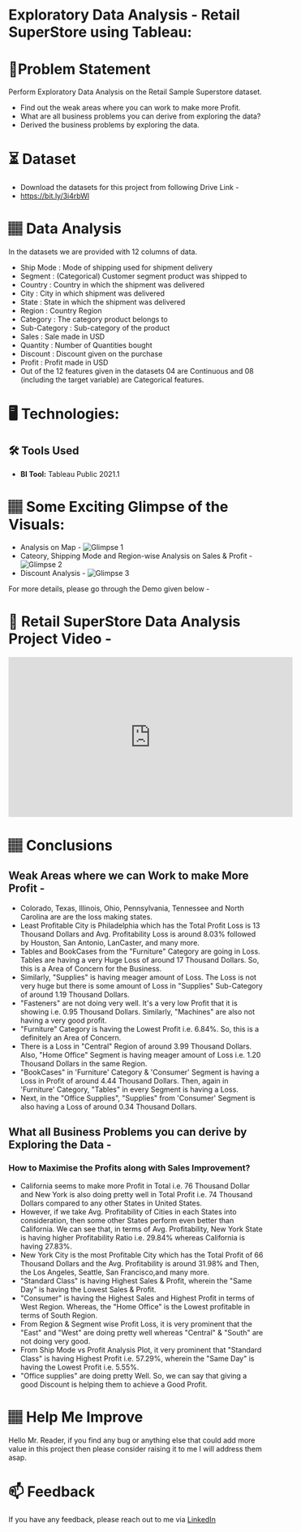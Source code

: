 
# Exploratory Data Analysis - Retail SuperStore using Tableau:

# 📝Problem Statement
Perform Exploratory Data Analysis on the Retail Sample Superstore dataset. 
* Find out the weak areas where you can work to make more Profit.
* What are all business problems you can derive from exploring the data?
* Derived the business problems by exploring the data.

# ⏳ Dataset
* Download the datasets for this project from following Drive Link -
* https://bit.ly/3i4rbWl

# 🏽‍ Data Analysis
In the datasets we are provided with 12 columns of data.

* Ship Mode : Mode of shipping used for shipment delivery
* Segment : (Categorical) Customer segment product was shipped to
* Country : Country in which the shipment was delivered
* City : City in which shipment was delivered
* State : State in which the shipment was delivered
* Region : Country Region
* Category : The category product belongs to
* Sub-Category : Sub-category of the product
* Sales : Sale made in USD
* Quantity : Number of Quantities bought 
* Discount : Discount given on the purchase
* Profit : Profit made in USD
* Out of the 12 features given in the datasets 04 are Continuous and 08 (including the target variable) are Categorical features.

# 🖥️ Technologies:
## 🛠️ Tools Used
* **BI Tool:** Tableau Public 2021.1

# 🏽‍ Some Exciting Glimpse of the Visuals:
* Analysis on Map -
![Glimpse 1](https://user-images.githubusercontent.com/84115928/139073253-29836d1e-39da-4181-b132-0487165582f2.gif)
* Cateory, Shipping Mode and Region-wise Analysis on Sales & Profit -
![Glimpse 2](https://user-images.githubusercontent.com/84115928/139073502-208b4b69-4425-4503-bd39-c54b6e92d3d8.gif)
* Discount Analysis -
![Glimpse 3](https://user-images.githubusercontent.com/84115928/139073898-56d92ec7-e281-4b46-b550-8b58364678ee.gif)

For more details, please go through the Demo given below -

# 🎯 Retail SuperStore Data Analysis Project Video -
<iframe width="560" height="315" src="https://www.youtube.com/embed/ruRvXaBgrGA" title="YouTube video player" frameborder="0" allow="accelerometer; autoplay; clipboard-write; encrypted-media; gyroscope; picture-in-picture" allowfullscreen></iframe>

# 🏽‍ Conclusions
## Weak Areas where we can Work to make More Profit -
* Colorado, Texas, Illinois, Ohio, Pennsylvania, Tennessee and North Carolina are are the loss making states.
* Least Profitable City is Philadelphia which has the Total Profit Loss is 13 Thousand Dollars and Avg. Profitability Loss is around 8.03% followed by Houston, San Antonio, LanCaster, and many more.
* Tables and BookCases from the "Furniture" Category are going in Loss. Tables are having a very Huge Loss of around 17 Thousand Dollars. So, this is a Area of Concern for the Business.
* Similarly, "Supplies" is having meager amount of Loss. The Loss is not very huge but there is some amount of Loss in "Supplies" Sub-Category of around 1.19 Thousand Dollars. 
* "Fasteners" are not doing very well. It's a very low Profit that it is showing i.e. 0.95 Thousand Dollars. Similarly, "Machines" are also not having a very good profit.
* "Furniture" Category is having the Lowest Profit i.e. 6.84%. So, this is a definitely an Area of Concern.
* There is a Loss in "Central" Region of around 3.99 Thousand Dollars. Also, "Home Office" Segment is having meager amount of Loss i.e. 1.20 Thousand Dollars in the same Region.
* "BookCases" in 'Furniture' Category & 'Consumer' Segment is having a Loss in Profit of around 4.44 Thousand Dollars. Then, again in 'Furniture' Category, "Tables" in every Segment is having a Loss. 
* Next, in the "Office Supplies", "Supplies" from 'Consumer' Segment is also having a Loss of around 0.34 Thousand Dollars. 

## What all Business Problems you can derive by Exploring the Data -
### How to Maximise the Profits along with Sales Improvement?
* California seems to make more Profit in Total i.e. 76 Thousand Dollar and New York is also doing pretty well in Total Profit i.e. 74 Thousand Dollars compared to any other States in United States.
* However, if we take Avg. Profitability of Cities in each States into consideration, then some other States perform even better than California. We can see that, in terms of Avg. Profitability, New York State is having higher Profitability Ratio i.e. 29.84% whereas California is having 27.83%.
* New York City is the most Profitable City which has the Total Profit of 66 Thousand Dollars and the Avg. Profitability is around 31.98% and Then, the Los Angeles, Seattle, San Francisco,and many more.
* "Standard Class" is having Highest Sales & Profit, wherein the "Same Day" is having the Lowest Sales & Profit.
* "Consumer" is having the Highest Sales and Highest Profit in terms of West Region. Whereas, the "Home Office" is the Lowest profitable in terms of South Region.
* From Region & Segment wise Profit Loss, it is very prominent that the "East" and "West" are doing pretty well whereas "Central" & "South" are not doing very good. 
* From Ship Mode vs Profit Analysis Plot, it very prominent that "Standard Class" is having Highest Profit i.e. 57.29%, wherein the "Same Day" is having the Lowest Profit i.e. 5.55%.
* "Office supplies" are doing pretty Well. So, we can say that giving a good Discount is helping them to achieve a Good Profit.

# 🏽‍ Help Me Improve
Hello Mr. Reader, if you find any bug or anything else that could add more value in this project then please consider raising it to me I will address them asap.
  
# 📫 Feedback
If you have any feedback, please reach out to me via [LinkedIn](https://www.linkedin.com/in/lokesh-attarde-145086141/)

